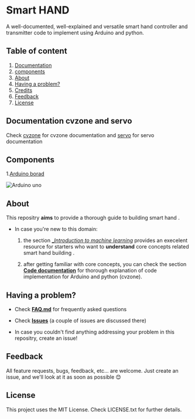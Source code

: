 # Smart HAND
A well-documented, well-explained and versatile smart hand controller and transmitter code
to implement using Arduino and python.

## Table of content
 1. [Documentation](#documentation)
 2. [components](#components)
 3. [About](#about)
 4. [Having a problem?](#having-a-problem-?)
 5. [Credits](#credits)
 6. [Feedback](#feedback)
 7. [License](#license)
 
## Documentation cvzone and servo 
Check [cvzone](https://github.com/cvzone/cvzone/blob/master/README.md) for cvzone documentation and 
[servo](https://www.arduino.cc/reference/en/libraries/servo/) for servo documentation

## Components
1.[Arduino borad](https://github.com/cvzone/cvzone/blob/master/README.md) 


![Arduino uno](https://ce8dc832c.cloudimg.io/v7/_cdn_/CA/56/60/00/0/419244_1.jpg?width=640&height=480&wat=1&wat_url=_tme-wrk_%2Ftme_new.png&wat_scale=100p&ci_sign=24d4ccb4cea9fae38374e652ced53fe25cc43baa)






## About
This repositry __aims__ to provide a thorough guide to building smart hand .
- In case you're new to this domain:
  1. the section [__Introduction to machine learning_]() provides an execelent
resource for starters who want to __understand__ core concepts related smart hand building .

  2. after getting familiar with core concepts, you can check the section [__Code documentation__]()
for thorough explanation of code implementation for Arduino and python (cvzone).

## Having a problem?
- Check [__FAQ.md__]() for frequently asked questions
- Check [__Issues__]() (a couple of issues are discussed there)

- In case you couldn't find anything addressing your problem in this repositry, create an issue!

## Feedback
All feature requests, bugs, feedback, etc... are welcome. Just create an issue, and we'll look at it as soon as possible 😊

## License
This project uses the MIT License. Check LICENSE.txt for further details.

